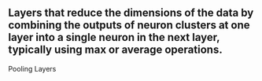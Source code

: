 Layers that reduce the dimensions of the data by combining the outputs of neuron clusters at one layer into a single neuron in the next layer, typically using max or average operations.
---
Pooling Layers
